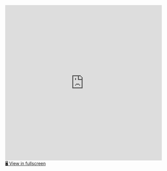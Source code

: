<!-- <iframe title="Report Section" width="600" height="373.5" src="https://app.powerbi.com/view?r=eyJrIjoiZTEyYzhhZGEtZTljOC00N2Q0LWI4N2YtMGZlNDJmZjZhYWJkIiwidCI6ImY2YjZkZDViLWYwMmYtNDQxYS05OWEwLTE2MmFjNTA2MGJkMiIsImMiOjZ9" frameborder="0" allowFullScreen="true" style="border: none; width: 100%; height: 500px;"></iframe> -->
<iframe class="powerbi" title="capstone" width="600" height="600" src="https://app.powerbi.com/view?r=eyJrIjoiNjZmMTMyYzYtMWIzNy00NDUwLWI1NWYtYjQ3YzBlYmU0MzQ1IiwidCI6ImY2YjZkZDViLWYwMmYtNDQxYS05OWEwLTE2MmFjNTA2MGJkMiIsImMiOjZ9" frameborder="0" allowFullScreen="true" style="border: none; width: 100%; height: 500px;"></iframe>
<a href="https://app.powerbi.com/view?r=eyJrIjoiNjZmMTMyYzYtMWIzNy00NDUwLWI1NWYtYjQ3YzBlYmU0MzQ1IiwidCI6ImY2YjZkZDViLWYwMmYtNDQxYS05OWEwLTE2MmFjNTA2MGJkMiIsImMiOjZ9" target="_blank">🖥️ View in fullscreen</a>